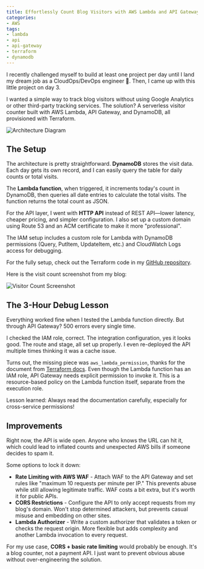 ```yaml
---
title: Effortlessly Count Blog Visitors with AWS Lambda and API Gateway
categories:
- AWS
tags:
- lambda
- api
- api-gateway
- terraform
- dynamodb
---
```


I recently challenged myself to build at least one project per day until I land my dream job as a CloudOps/DevOps engineer 🥹. Then, I came up with this little project on day 3.

I wanted a simple way to track blog visitors without using Google Analytics or other third-party tracking services. The solution? A serverless visitor counter built with AWS Lambda, API Gateway, and DynamoDB, all provisioned with Terraform.

![Architecture Diagram](https://s3.us-east-1.amazonaws.com/blog.khoah.net/media/visitor-count/diagram.jpg)

## The Setup

The architecture is pretty straightforward. **DynamoDB** stores the visit data. Each day gets its own record, and I can easily query the table for daily counts or total visits.

The **Lambda function**, when triggered, it increments today's count in DynamoDB, then queries all date entries to calculate the total visits. The function returns the total count as JSON.

For the API layer, I went with **HTTP API** instead of REST API—lower latency, cheaper pricing, and simpler configuration. I also set up a custom domain using Route 53 and an ACM certificate to make it more "professional".

The IAM setup includes a custom role for Lambda with DynamoDB permissions (Query, PutItem, UpdateItem, etc.) and CloudWatch Logs access for debugging.

For the fully setup, check out the Terraform code in my [GitHub repository](https://github.com/ehoang0106/everyday-devops-project/tree/master/day3).

Here is the visit count screenshot from my blog:

![Visitor Count Screenshot](https://s3.us-east-1.amazonaws.com/blog.khoah.net/media/visitor-count/visit-count.png)

## The 3-Hour Debug Lesson

Everything worked fine when I tested the Lambda function directly. But through API Gateway? 500 errors every single time.

I checked the IAM role, correct. The integration configuration, yes it looks good. The route and stage, all set up properly. I even re-deployed the API multiple times thinking it was a cache issue.

Turns out, the missing piece was `aws_lambda_permission`, thanks for the document from [Terraform docs](https://registry.terraform.io/providers/hashicorp/aws/2.33.0/docs/guides/serverless-with-aws-lambda-and-api-gateway). Even though the Lambda function has an IAM role, API Gateway needs explicit permission to invoke it. This is a resource-based policy on the Lambda function itself, separate from the execution role.

Lesson learned: Always read the documentation carefully, especially for cross-service permissions!

## Improvements

Right now, the API is wide open. Anyone who knows the URL can hit it, which could lead to inflated counts and unexpected AWS bills if someone decides to spam it.

Some options to lock it down:

- **Rate Limiting with AWS WAF** - Attach WAF to the API Gateway and set rules like "maximum 10 requests per minute per IP." This prevents abuse while still allowing legitimate traffic. WAF costs a bit extra, but it's worth it for public APIs.
- **CORS Restrictions** - Configure the API to only accept requests from my blog's domain. Won't stop determined attackers, but prevents casual misuse and embedding on other sites.
- **Lambda Authorizer** - Write a custom authorizer that validates a token or checks the request origin. More flexible but adds complexity and another Lambda invocation to every request.

For my use case, **CORS + basic rate limiting** would probably be enough. It's a blog counter, not a payment API. I just want to prevent obvious abuse without over-engineering the solution.

